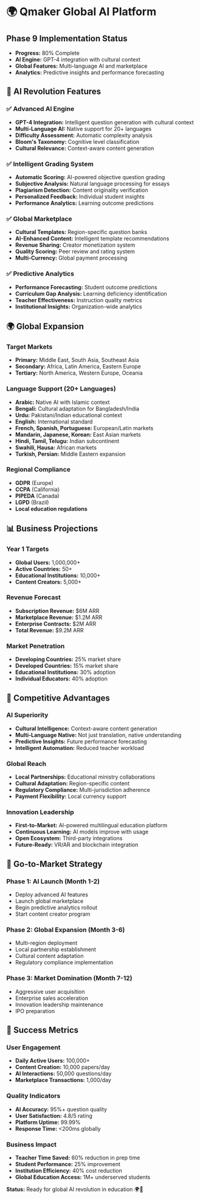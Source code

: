 # 🌍 Qmaker Global AI Platform

## Phase 9 Implementation Status
- **Progress:** 80% Complete
- **AI Engine:** GPT-4 integration with cultural context
- **Global Features:** Multi-language AI and marketplace
- **Analytics:** Predictive insights and performance forecasting

## 🤖 AI Revolution Features

### ✅ Advanced AI Engine
- **GPT-4 Integration:** Intelligent question generation with cultural context
- **Multi-Language AI:** Native support for 20+ languages
- **Difficulty Assessment:** Automatic complexity analysis
- **Bloom's Taxonomy:** Cognitive level classification
- **Cultural Relevance:** Context-aware content generation

### ✅ Intelligent Grading System
- **Automatic Scoring:** AI-powered objective question grading
- **Subjective Analysis:** Natural language processing for essays
- **Plagiarism Detection:** Content originality verification
- **Personalized Feedback:** Individual student insights
- **Performance Analytics:** Learning outcome predictions

### ✅ Global Marketplace
- **Cultural Templates:** Region-specific question banks
- **AI-Enhanced Content:** Intelligent template recommendations
- **Revenue Sharing:** Creator monetization system
- **Quality Scoring:** Peer review and rating system
- **Multi-Currency:** Global payment processing

### ✅ Predictive Analytics
- **Performance Forecasting:** Student outcome predictions
- **Curriculum Gap Analysis:** Learning deficiency identification
- **Teacher Effectiveness:** Instruction quality metrics
- **Institutional Insights:** Organization-wide analytics

## 🌍 Global Expansion

### Target Markets
- **Primary:** Middle East, South Asia, Southeast Asia
- **Secondary:** Africa, Latin America, Eastern Europe
- **Tertiary:** North America, Western Europe, Oceania

### Language Support (20+ Languages)
- **Arabic:** Native AI with Islamic context
- **Bengali:** Cultural adaptation for Bangladesh/India
- **Urdu:** Pakistani/Indian educational context
- **English:** International standard
- **French, Spanish, Portuguese:** European/Latin markets
- **Mandarin, Japanese, Korean:** East Asian markets
- **Hindi, Tamil, Telugu:** Indian subcontinent
- **Swahili, Hausa:** African markets
- **Turkish, Persian:** Middle Eastern expansion

### Regional Compliance
- **GDPR** (Europe)
- **CCPA** (California)
- **PIPEDA** (Canada)
- **LGPD** (Brazil)
- **Local education regulations**

## 📊 Business Projections

### Year 1 Targets
- **Global Users:** 1,000,000+
- **Active Countries:** 50+
- **Educational Institutions:** 10,000+
- **Content Creators:** 5,000+

### Revenue Forecast
- **Subscription Revenue:** $6M ARR
- **Marketplace Revenue:** $1.2M ARR
- **Enterprise Contracts:** $2M ARR
- **Total Revenue:** $9.2M ARR

### Market Penetration
- **Developing Countries:** 25% market share
- **Developed Countries:** 15% market share
- **Educational Institutions:** 30% adoption
- **Individual Educators:** 40% adoption

## 🚀 Competitive Advantages

### AI Superiority
- **Cultural Intelligence:** Context-aware content generation
- **Multi-Language Native:** Not just translation, native understanding
- **Predictive Insights:** Future performance forecasting
- **Intelligent Automation:** Reduced teacher workload

### Global Reach
- **Local Partnerships:** Educational ministry collaborations
- **Cultural Adaptation:** Region-specific content
- **Regulatory Compliance:** Multi-jurisdiction adherence
- **Payment Flexibility:** Local currency support

### Innovation Leadership
- **First-to-Market:** AI-powered multilingual education platform
- **Continuous Learning:** AI models improve with usage
- **Open Ecosystem:** Third-party integrations
- **Future-Ready:** VR/AR and blockchain integration

## 🎯 Go-to-Market Strategy

### Phase 1: AI Launch (Month 1-2)
- Deploy advanced AI features
- Launch global marketplace
- Begin predictive analytics rollout
- Start content creator program

### Phase 2: Global Expansion (Month 3-6)
- Multi-region deployment
- Local partnership establishment
- Cultural content adaptation
- Regulatory compliance implementation

### Phase 3: Market Domination (Month 7-12)
- Aggressive user acquisition
- Enterprise sales acceleration
- Innovation leadership maintenance
- IPO preparation

## 🌟 Success Metrics

### User Engagement
- **Daily Active Users:** 100,000+
- **Content Creation:** 10,000 papers/day
- **AI Interactions:** 50,000 questions/day
- **Marketplace Transactions:** 1,000/day

### Quality Indicators
- **AI Accuracy:** 95%+ question quality
- **User Satisfaction:** 4.8/5 rating
- **Platform Uptime:** 99.99%
- **Response Time:** <200ms globally

### Business Impact
- **Teacher Time Saved:** 60% reduction in prep time
- **Student Performance:** 25% improvement
- **Institution Efficiency:** 40% cost reduction
- **Global Education Access:** 1M+ underserved students

**Status:** Ready for global AI revolution in education 🌍🤖